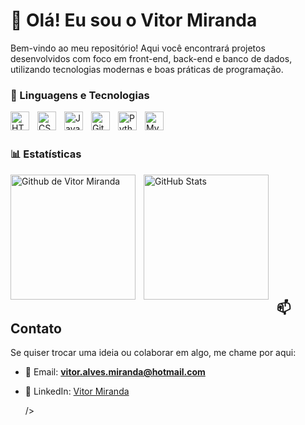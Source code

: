 # 👋 Olá! Eu sou o Vitor Miranda 

Bem-vindo ao meu repositório! Aqui você encontrará projetos desenvolvidos com foco em front-end, back-end e banco de dados, utilizando tecnologias modernas e boas práticas de programação.

### 🤖 Linguagens e Tecnologias

<img align="left" alt="HTML" title="HTML" width="30px" style="padding-right: 10px;" src="https://cdn.jsdelivr.net/gh/devicons/devicon@latest/icons/html5/html5-original.svg" />
<img align="left" alt="CSS" title="CSS" width="30px" style="padding-right: 10px;" src="https://cdn.jsdelivr.net/gh/devicons/devicon@latest/icons/css3/css3-original.svg" />
<img align="left" alt="JavaScript" title="JavaScript" width="30px" style="padding-right: 10px;" src="https://cdn.jsdelivr.net/gh/devicons/devicon@latest/icons/javascript/javascript-original.svg" />
<img align="left" alt="Git" title="Git" width="30px" style="padding-right: 10px;" src="https://cdn.jsdelivr.net/gh/devicons/devicon@latest/icons/git/git-original.svg" />
<img align="left" alt="Python" title="Python" width="30px" style="padding-right: 10px;" src="https://cdn.jsdelivr.net/gh/devicons/devicon@latest/icons/python/python-original.svg" />
<img align="left" alt="MySQL" title="MySQL" width="30px" style="padding-right: 10px;" src="https://cdn.jsdelivr.net/gh/devicons/devicon@latest/icons/mysql/mysql-original-wordmark.svg" />

<br/>
<br/>

### 📊 Estatísticas

<img align="left" alt="Github de Vitor Miranda" height="200px" style="padding-right: 10px;" src="https://github-readme-stats.vercel.app/api?username=vitormiranda-dev&show_icons=true&theme=dark&include_all_commits=true&locale=pt-br" />

<img align="left" alt="GitHub Stats" height="200px" style="padding-right: 10px;" src="https://github-readme-stats.vercel.app/api/top-langs/?username=vitormiranda-dev&show_icons=true&theme=dark&custom_title=Tecnologias" />

<br/>
<br/>
<br/>
<br/>
<br/>
<br/>
<br/>
<br/>
<br/>
<br/>

## 📫 Contato
Se quiser trocar uma ideia ou colaborar em algo, me chame por aqui:

- 📧 Email: **vitor.alves.miranda@hotmail.com**
- 💼 LinkedIn: [Vitor Miranda](https://linkedin.com/in/vitor-miranda-b38644300)


 
   />





